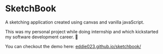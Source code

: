 # SketchBook
A sketching application created using canvas and vanilla javaScript. 

This was my personal project while doing internship and which kickstarted my software development career. 💪

You can checkout the demo here: [eddie023.github.io/sketchbook/](eddie023.github.io/sketchbook/)



